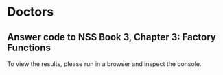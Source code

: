 # Doctors

## Answer code to NSS Book 3, Chapter 3: Factory Functions

To view the results, please run in a browser and inspect the console.